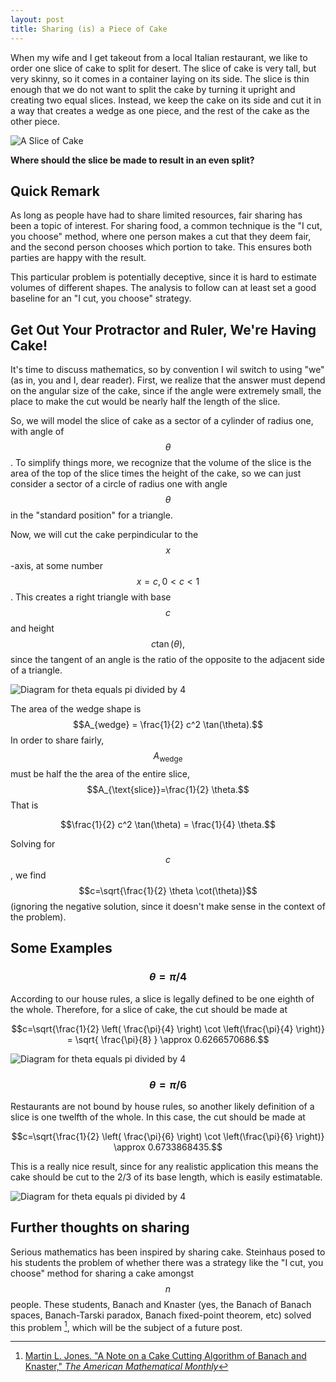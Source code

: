 ```yaml
---
layout: post
title: Sharing (is) a Piece of Cake
---
```


When my wife and I get takeout from a local Italian restaurant, we like to order one slice of cake to split for desert. The slice of cake is very tall, but very skinny, so it comes in a container laying on its side. The slice is thin enough that we do not want to split the cake by turning it upright and creating two equal slices. Instead, we keep the cake on its side and cut it in a way that creates a wedge as one piece, and the rest of the cake as the other piece. 

![A Slice of Cake](/images/real_cake.jpg)

**Where should the slice be made to result in an even split?**

## Quick Remark 

As long as people have had to share limited resources, fair sharing has been a topic of interest. For sharing food, a common technique is the "I cut, you choose" method, where one person makes a cut that they deem fair, and the second person chooses which portion to take. This ensures both parties are happy with the result. 

This particular problem is potentially deceptive, since it is hard to estimate volumes of different shapes. The analysis to follow can at least set a good baseline for an "I cut, you choose" strategy. 

## Get Out Your Protractor and Ruler, We're Having Cake!

It's time to discuss mathematics, so by convention I wil switch to using "we" (as in, you and I, dear reader). First, we realize that the answer must depend on the angular size of the cake, since if the angle were extremely small, the place to make the cut would be nearly half the length of the slice. 

So, we will model the slice of cake as a sector of a cylinder of radius one, with angle of $$\theta$$. To simplify things more, we recognize that the volume of the slice is the area of the top of the slice times the height of the cake, so we can just consider a sector of a circle of radius one with angle $$\theta$$ in the "standard position" for a triangle.

Now, we will cut the cake perpindicular to the $$x$$-axis, at some number $$x=c, 0<c<1$$. This creates a right triangle with base $$c$$ and height $$c \tan(\theta),$$ since the tangent of an angle is the ratio of the opposite to the adjacent side of a triangle. 

![Diagram for theta equals pi divided by 4](/images/cake_general.png)

The area of the wedge shape is $$A_{wedge} = \frac{1}{2} c^2 \tan(\theta).$$ In order to share fairly, $$A_{\text{wedge}}$$ must be half the the area of the entire slice, $$A_{\text{slice}}=\frac{1}{2} \theta.$$ That is

$$\frac{1}{2} c^2 \tan(\theta) = \frac{1}{4} \theta.$$

Solving for $$c$$, we find $$c=\sqrt{\frac{1}{2} \theta \cot(\theta)}$$ (ignoring the negative solution, since it doesn't make sense in the context of the problem). 

## Some Examples

### $$\theta = \pi/4$$

According to our house rules, a slice is legally defined to be one eighth of the whole. Therefore, for a slice of cake, the cut should be made at 

$$c=\sqrt{\frac{1}{2} \left( \frac{\pi}{4} \right) \cot \left(\frac{\pi}{4} \right)} = \sqrt{ \frac{\pi}{8} } \approx 0.6266570686.$$

![Diagram for theta equals pi divided by 4](/images/cake_pi_4.png)

### $$\theta = \pi/6$$

Restaurants are not bound by house rules, so another likely definition of a slice is one twelfth of the whole. In this case, the cut should be made at

$$c=\sqrt{\frac{1}{2} \left( \frac{\pi}{6} \right) \cot \left(\frac{\pi}{6} \right)}  \approx 0.6733868435.$$

This is a really nice result, since for any realistic application this means the cake should be cut to the 2/3 of its base length, which is easily estimatable.

![Diagram for theta equals pi divided by 4](/images/cake_pi_6.png)

## Further thoughts on sharing

Serious mathematics has been inspired by sharing cake. Steinhaus posed to his students the problem of whether there was a strategy like the "I cut, you choose" method for sharing a cake amongst $$n$$ people. These students, Banach and Knaster (yes, the Banach of Banach spaces, Banach-Tarski paradox, Banach fixed-point theorem, etc) solved this problem [^1], which will be the subject of a future post.

[^1]: [Martin L. Jones. "A Note on a Cake Cutting Algorithm of Banach and Knaster," *The American Mathematical Monthly*](https://www.jstor.org/stable/2974584)